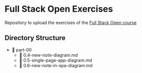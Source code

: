 # Full Stack Open Exercises

Repository to upload the exercises of the [Full Stack Open course](https://fullstackopen.com/en/)

## Directory Structure

- 📁 part-00
  - 📄 0.4-new-note-diagram.md
  - 📄 0.5-single-page-app-diagram.md
  - 📄 0.6-new-note-in-spa-diagram.md

